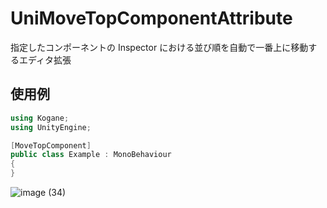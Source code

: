# UniMoveTopComponentAttribute

指定したコンポーネントの Inspector における並び順を自動で一番上に移動するエディタ拡張

## 使用例

```cs
using Kogane;
using UnityEngine;

[MoveTopComponent]
public class Example : MonoBehaviour
{
}
```

![image (34)](https://user-images.githubusercontent.com/6134875/92324373-165c9a80-f07c-11ea-8854-43cf9c625b24.gif)
